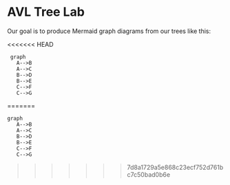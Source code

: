 # AVL Tree Lab

Our goal is to produce Mermaid graph diagrams from our trees like this:

<<<<<<< HEAD
```mermaid
 graph
   A-->B
   A-->C
   B-->D
   B-->E
   C-->F
   C-->G
```
=======

 ```mermaid
 graph
    A-->B
    A-->C 
    B-->D
    B-->E
    C-->F
    C-->G
 ```

>>>>>>> 7d8a1729a5e868c23ecf752d761bc7c50bad0b6e
